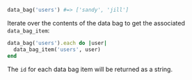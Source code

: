 ``` ruby
data_bag('users') #=> ['sandy', 'jill']
```

Iterate over the contents of the data bag to get the associated
`data_bag_item`:

``` ruby
data_bag('users').each do |user|
  data_bag_item('users', user)
end
```

The `id` for each data bag item will be returned as a string.